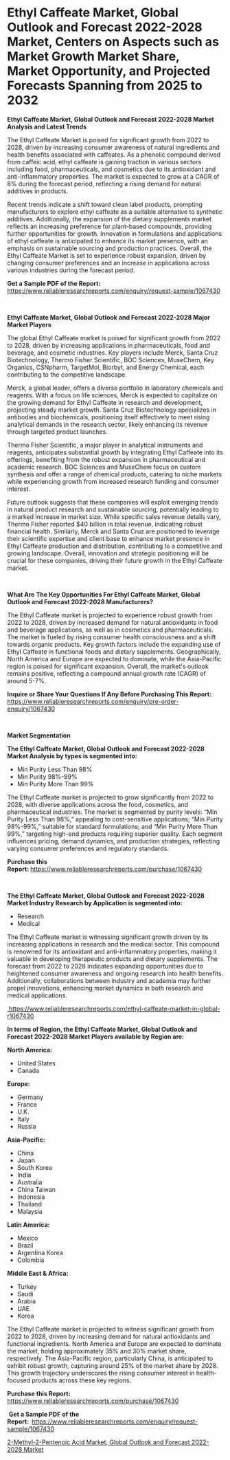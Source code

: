 <p><h1>Ethyl Caffeate Market, Global Outlook and Forecast 2022-2028 Market, Centers on Aspects such as Market Growth Market Share, Market Opportunity, and Projected Forecasts Spanning from 2025 to 2032</h1></p><p><strong>Ethyl Caffeate Market, Global Outlook and Forecast 2022-2028 Market Analysis and Latest Trends</strong></p>
<p><p>The Ethyl Caffeate Market is poised for significant growth from 2022 to 2028, driven by increasing consumer awareness of natural ingredients and health benefits associated with caffeates. As a phenolic compound derived from caffeic acid, ethyl caffeate is gaining traction in various sectors including food, pharmaceuticals, and cosmetics due to its antioxidant and anti-inflammatory properties. The market is expected to grow at a CAGR of 8% during the forecast period, reflecting a rising demand for natural additives in products.</p><p>Recent trends indicate a shift toward clean label products, prompting manufacturers to explore ethyl caffeate as a suitable alternative to synthetic additives. Additionally, the expansion of the dietary supplements market reflects an increasing preference for plant-based compounds, providing further opportunities for growth. Innovation in formulations and applications of ethyl caffeate is anticipated to enhance its market presence, with an emphasis on sustainable sourcing and production practices. Overall, the Ethyl Caffeate Market is set to experience robust expansion, driven by changing consumer preferences and an increase in applications across various industries during the forecast period.</p></p>
<p><strong>Get a Sample PDF of the Report:&nbsp;</strong> <a href="https://www.reliableresearchreports.com/enquiry/request-sample/1067430?utm_campaign=3260&utm_medium=2&utm_source=Github&utm_content=ia&utm_term=21032025&utm_id=ethyl-caffeate-market-global-outlook-and-forecast-2022-2028">https://www.reliableresearchreports.com/enquiry/request-sample/1067430</a></p>
<p>&nbsp;</p>
<p><strong>Ethyl Caffeate Market, Global Outlook and Forecast 2022-2028 Major Market Players</strong></p>
<p><p>The global Ethyl Caffeate market is poised for significant growth from 2022 to 2028, driven by increasing applications in pharmaceuticals, food and beverage, and cosmetic industries. Key players include Merck, Santa Cruz Biotechnology, Thermo Fisher Scientific, BOC Sciences, MuseChem, Key Organics, CSNpharm, TargetMol, Biorbyt, and Energy Chemical, each contributing to the competitive landscape.</p><p>Merck, a global leader, offers a diverse portfolio in laboratory chemicals and reagents. With a focus on life sciences, Merck is expected to capitalize on the growing demand for Ethyl Caffeate in research and development, projecting steady market growth. Santa Cruz Biotechnology specializes in antibodies and biochemicals, positioning itself effectively to meet rising analytical demands in the research sector, likely enhancing its revenue through targeted product launches.</p><p>Thermo Fisher Scientific, a major player in analytical instruments and reagents, anticipates substantial growth by integrating Ethyl Caffeate into its offerings, benefiting from the robust expansion in pharmaceutical and academic research. BOC Sciences and MuseChem focus on custom synthesis and offer a range of chemical products, catering to niche markets while experiencing growth from increased research funding and consumer interest.</p><p>Future outlook suggests that these companies will exploit emerging trends in natural product research and sustainable sourcing, potentially leading to a marked increase in market size. While specific sales revenue details vary, Thermo Fisher reported $40 billion in total revenue, indicating robust financial health. Similarly, Merck and Santa Cruz are positioned to leverage their scientific expertise and client base to enhance market presence in Ethyl Caffeate production and distribution, contributing to a competitive and growing landscape. Overall, innovation and strategic positioning will be crucial for these companies, driving their future growth in the Ethyl Caffeate market.</p></p>
<p>&nbsp;</p>
<p><strong>What Are The Key Opportunities For Ethyl Caffeate Market, Global Outlook and Forecast 2022-2028 Manufacturers?</strong></p>
<p><p>The Ethyl Caffeate market is projected to experience robust growth from 2022 to 2028, driven by increased demand for natural antioxidants in food and beverage applications, as well as in cosmetics and pharmaceuticals. The market is fueled by rising consumer health consciousness and a shift towards organic products. Key growth factors include the expanding use of Ethyl Caffeate in functional foods and dietary supplements. Geographically, North America and Europe are expected to dominate, while the Asia-Pacific region is poised for significant expansion. Overall, the market's outlook remains positive, reflecting a compound annual growth rate (CAGR) of around 5-7%.</p></p>
<p><strong>Inquire or Share Your Questions If Any Before Purchasing This Report:</strong> <a href="https://www.reliableresearchreports.com/enquiry/pre-order-enquiry/1067430?utm_campaign=3260&utm_medium=2&utm_source=Github&utm_content=ia&utm_term=21032025&utm_id=ethyl-caffeate-market-global-outlook-and-forecast-2022-2028">https://www.reliableresearchreports.com/enquiry/pre-order-enquiry/1067430</a></p>
<p>&nbsp;</p>
<p><strong>Market Segmentation</strong></p>
<p><strong>The Ethyl Caffeate Market, Global Outlook and Forecast 2022-2028 Market Analysis by types is segmented into:</strong></p>
<p><ul><li>Min Purity Less Than 98%</li><li>Min Purity 98%-99%</li><li>Min Purity More Than 99%</li></ul></p>
<p><p>The Ethyl Caffeate market is projected to grow significantly from 2022 to 2028, with diverse applications across the food, cosmetics, and pharmaceutical industries. The market is segmented by purity levels: “Min Purity Less Than 98%,” appealing to cost-sensitive applications; “Min Purity 98%-99%,” suitable for standard formulations; and “Min Purity More Than 99%,” targeting high-end products requiring superior quality. Each segment influences pricing, demand dynamics, and production strategies, reflecting varying consumer preferences and regulatory standards.</p></p>
<p><strong>Purchase this Report:&nbsp;</strong><a href="https://www.reliableresearchreports.com/purchase/1067430?utm_campaign=3260&utm_medium=2&utm_source=Github&utm_content=ia&utm_term=21032025&utm_id=ethyl-caffeate-market-global-outlook-and-forecast-2022-2028">https://www.reliableresearchreports.com/purchase/1067430</a></p>
<p>&nbsp;</p>
<p><strong>The Ethyl Caffeate Market, Global Outlook and Forecast 2022-2028 Market Industry Research by Application is segmented into:</strong></p>
<p><ul><li>Research</li><li>Medical</li></ul></p>
<p><p>The Ethyl Caffeate market is witnessing significant growth driven by its increasing applications in research and the medical sector. This compound is renowned for its antioxidant and anti-inflammatory properties, making it valuable in developing therapeutic products and dietary supplements. The forecast from 2022 to 2028 indicates expanding opportunities due to heightened consumer awareness and ongoing research into health benefits. Additionally, collaborations between industry and academia may further propel innovations, enhancing market dynamics in both research and medical applications.</p></p>
<p><a href="https://www.reliableresearchreports.com/ethyl-caffeate-market-in-global-r1067430?utm_campaign=3260&utm_medium=2&utm_source=Github&utm_content=ia&utm_term=21032025&utm_id=ethyl-caffeate-market-global-outlook-and-forecast-2022-2028">&nbsp;https://www.reliableresearchreports.com/ethyl-caffeate-market-in-global-r1067430</a></p>
<p><strong>In terms of Region, the Ethyl Caffeate Market, Global Outlook and Forecast 2022-2028 Market Players available by Region are:</strong></p>
<p>
    <p> <strong> North America: </strong>
        <ul>
            <li>United States</li>
            <li>Canada</li>
        </ul>
        </p> 
    <p> <strong> Europe: </strong>
        <ul>
            <li>Germany</li>
            <li>France</li>
            <li>U.K.</li>
            <li>Italy</li>
            <li>Russia</li>
        </ul>
        </p> 
    <p> <strong> Asia-Pacific: </strong>
        <ul>
            <li>China</li>
            <li>Japan</li>
            <li>South Korea</li>
            <li>India</li>
            <li>Australia</li>
            <li>China Taiwan</li>
            <li>Indonesia</li>
            <li>Thailand</li>
            <li>Malaysia</li>
        </ul>
        </p> 
    <p> <strong> Latin America: </strong>
        <ul>
            <li>Mexico</li>
            <li>Brazil</li>
            <li>Argentina Korea</li>
            <li>Colombia</li>
        </ul>
        </p> 
    <p> <strong> Middle East & Africa: </strong>
        <ul>
            <li>Turkey</li>
            <li>Saudi</li>
            <li>Arabia</li>
            <li>UAE</li>
            <li>Korea</li>
        </ul>
    </p>
    </p>
<p><p>The Ethyl Caffeate market is projected to witness significant growth from 2022 to 2028, driven by increasing demand for natural antioxidants and functional ingredients. North America and Europe are expected to dominate the market, holding approximately 35% and 30% market share, respectively. The Asia-Pacific region, particularly China, is anticipated to exhibit robust growth, capturing around 25% of the market share by 2028. This growth trajectory underscores the rising consumer interest in health-focused products across these key regions.</p></p>
<p><strong>Purchase this Report: </strong><a href="https://www.reliableresearchreports.com/purchase/1067430?utm_campaign=3260&utm_medium=2&utm_source=Github&utm_content=ia&utm_term=21032025&utm_id=ethyl-caffeate-market-global-outlook-and-forecast-2022-2028">https://www.reliableresearchreports.com/purchase/1067430</a></p>
<p>&nbsp;<strong>Get a Sample PDF of the Report:&nbsp;&nbsp;</strong><a href="https://www.reliableresearchreports.com/enquiry/request-sample/1067430?utm_campaign=3260&utm_medium=2&utm_source=Github&utm_content=ia&utm_term=21032025&utm_id=ethyl-caffeate-market-global-outlook-and-forecast-2022-2028">https://www.reliableresearchreports.com/enquiry/request-sample/1067430</a></p>
<p><strong></strong></p>
<p><p><a href="https://github.com/plawragarile/Market-Research-Report-List-1/blob/main/2-methyl-2-pentenoic-acid-market-global-outlook-and-forecast-2022-2028-market.md?utm_campaign=3260&utm_medium=2&utm_source=Github&utm_content=ia&utm_term=21032025&utm_id=ethyl-caffeate-market-global-outlook-and-forecast-2022-2028">2-Methyl-2-Pentenoic Acid Market, Global Outlook and Forecast 2022-2028 Market</a></p></p>